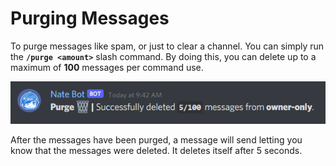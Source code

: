 # Purging Messages

To purge messages like spam, or just to clear a channel. You can simply run the **`/purge <amount>`** slash command. By doing this, you can delete up to a maximum of **100** messages per command use.

![Purge Success](./images/purge-success.png)

After the messages have been purged, a message will send letting you know that the messages were deleted. It deletes itself after 5 seconds.